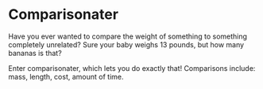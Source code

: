 # Comparisonater
Have you ever wanted to compare the weight of something to something completely unrelated? Sure your baby weighs 13 pounds, but how many bananas is that?

Enter comparisonater, which lets you do exactly that! Comparisons include: mass, length, cost, amount of time.
